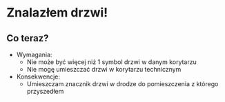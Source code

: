 # Znalazłem drzwi!

## Co teraz?


- Wymagania:
    - Nie może być więcej niż 1 symbol drzwi w danym korytarzu
    - Nie mogę umieszczać drzwi w korytarzu technicznym
- Konsekwencje:
    - Umieszczam znacznik drzwi w drodze do pomieszczenia z którego przyszedłem


